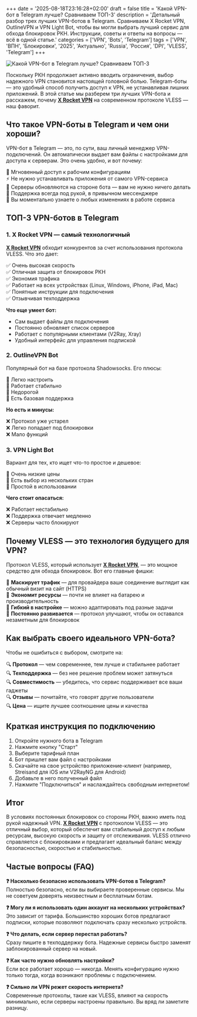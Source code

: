 +++
date = '2025-08-18T23:16:28+02:00'
draft = false
title = 'Какой VPN-бот в Telegram лучше? Сравниваем ТОП-3'
description = 'Детальный разбор трех лучших VPN-ботов в Telegram. Сравниваем X Rocket VPN, OutlineVPN и VPN Light Bot, чтобы вы могли выбрать лучший сервис для обхода блокировок РКН. Инструкции, советы и ответы на вопросы — всё в одной статье.'
categories = ['VPN', 'Bots', 'Telegram']
tags = ['VPN', 'ВПН', 'Блокировки', '2025', 'Актуально', 'Russia', 'Россия', 'DPI', 'VLESS', 'Telegram']
+++

![Какой VPN-бот в Telegram лучше? Сравниваем ТОП-3](https://ladyfly-content.fra1.cdn.digitaloceanspaces.com/9F1F611D-56C6-4476-96F5-E7D4A007DA76.jpeg)

Поскольку РКН продолжает активно вводить ограничения, выбор надежного VPN становится настоящей головной болью. Telegram-боты — это удобный способ получить доступ к VPN, не устанавливая лишних приложений. В этой статье мы разберем три лучших VPN-бота и расскажем, почему **[X Rocket VPN](https://t.me/X_Rocket_VPN_bot?start=ref-b-9)** на современном протоколе VLESS — наш фаворит.

## Что такое VPN-боты в Telegram и чем они хороши?

VPN-бот в Telegram — это, по сути, ваш личный менеджер VPN-подключений. Он автоматически выдает вам файлы с настройками для доступа к серверам. Это очень удобно, и вот почему:

🚀 Мгновенный доступ к рабочим конфигурациям  
⚡ Не нужно устанавливать приложения от самого VPN-сервиса  
🔄 Серверы обновляются на стороне бота — вам не нужно ничего делать  
💬 Поддержка всегда под рукой, в привычном мессенджере  
🎯 Вы моментально узнаете о любых изменениях в работе сервиса

## ТОП-3 VPN-ботов в Telegram

### 1. X Rocket VPN — самый технологичный

**[X Rocket VPN](https://t.me/X_Rocket_VPN_bot?start=ref-b-9)** обходит конкурентов за счет использования протокола VLESS. Что это дает:

✅ Очень высокая скорость  
✅ Отличная защита от блокировок РКН  
✅ Экономия трафика  
✅ Работает на всех устройствах (Linux, Windows, iPhone, iPad, Mac)  
✅ Понятные инструкции для подключения  
✅ Отзывчивая техподдержка  

**Что еще умеет бот:**

- Сам выдает файлы для подключения
- Постоянно обновляет список серверов
- Работает с популярными клиентами (V2Ray, Xray)
- Удобный интерфейс для управления подпиской

### 2. OutlineVPN Bot

Популярный бот на базе протокола Shadowsocks. Его плюсы:

🔹 Легко настроить  
🔹 Работает стабильно  
🔹 Недорогой  
🔹 Есть базовая поддержка  

**Но есть и минусы:**

❌ Протокол уже устарел  
❌ Легко попадает под блокировки  
❌ Мало функций  

### 3. VPN Light Bot

Вариант для тех, кто ищет что-то простое и дешевое:

🔸 Очень низкие цены  
🔸 Есть выбор из нескольких стран  
🔸 Простой в использовании  

**Чего стоит опасаться:**

❌ Работает нестабильно  
❌ Поддержка отвечает медленно  
❌ Серверы часто блокируют  

## Почему VLESS — это технология будущего для VPN?

Протокол VLESS, который использует **[X Rocket VPN](https://t.me/X_Rocket_VPN_bot?start=ref-b-9)**, — это мощное средство для обхода блокировок. Вот его главные фишки:

🎯 **Маскирует трафик** — для провайдера ваше соединение выглядит как обычный визит на сайт (HTTPS)  
🎯 **Экономит ресурсы** — почти не влияет на батарею и производительность  
🎯 **Гибкий в настройке** — можно адаптировать под разные задачи  
🎯 **Постоянно развивается** — протокол улучшают, чтобы он оставался незаметным для блокировок  

## Как выбрать своего идеального VPN-бота?

Чтобы не ошибиться с выбором, смотрите на:

🔍 **Протокол** — чем современнее, тем лучше и стабильнее работает  
🔍 **Техподдержка** — без нее решение проблем может затянуться  
🔍 **Совместимость** — убедитесь, что сервис поддерживает все ваши гаджеты  
🔍 **Отзывы** — почитайте, что говорят другие пользователи  
🔍 **Цена** — ищите лучшее соотношение цены и качества  

## Краткая инструкция по подключению

1. Откройте нужного бота в Telegram
2. Нажмите кнопку "Старт"
3. Выберите тарифный план
4. Бот пришлет вам файл с настройками
5. Скачайте на свое устройство приложение-клиент (например, Streisand для iOS или V2RayNG для Android)
6. Добавьте в него полученный файл
7. Нажмите "Подключиться" и наслаждайтесь свободным интернетом!

## Итог

В условиях постоянных блокировок со стороны РКН, важно иметь под рукой надежный VPN. **[X Rocket VPN](https://t.me/X_Rocket_VPN_bot?start=ref-b-9)** с протоколом VLESS — это отличный выбор, который обеспечит вам стабильный доступ к любым ресурсам, высокую скорость и защиту от отслеживания. VLESS отлично справляется с блокировками и предлагает идеальный баланс между безопасностью, скоростью и стабильностью.

## Частые вопросы (FAQ)

**❓ Насколько безопасно использовать VPN-ботов в Telegram?**  
Полностью безопасно, если вы выбираете проверенные сервисы. Мы не советуем доверять неизвестным и бесплатным ботам.

**❓ Могу ли я использовать один аккаунт на нескольких устройствах?**  
Это зависит от тарифа. Большинство хороших ботов предлагают подписки, которые позволяют подключать сразу несколько устройств.

**❓ Что делать, если сервер перестал работать?**  
Сразу пишите в техподдержку бота. Надежные сервисы быстро заменят заблокированный сервер на новый.

**❓ Как часто нужно обновлять настройки?**  
Если все работает хорошо — никогда. Менять конфигурацию нужно только тогда, когда возникают проблемы с подключением.

**❓ Сильно ли VPN режет скорость интернета?**  
Современные протоколы, такие как VLESS, влияют на скорость минимально, если серверы настроены правильно. Вы вряд ли заметите разницу.